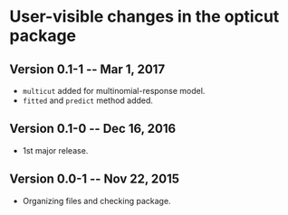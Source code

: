 # User-visible changes in the opticut package

## Version 0.1-1 -- Mar 1, 2017

* `multicut` added for multinomial-response model.
* `fitted` and `predict` method added.

## Version 0.1-0 -- Dec 16, 2016

* 1st major release.

## Version 0.0-1 -- Nov 22, 2015

* Organizing files and checking package.

